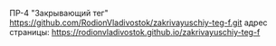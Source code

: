 ПР-4 "Закрывающий тег" https://github.com/RodionVladivostok/zakrivayuschiy-teg-f.git адрес страницы: https://rodionvladivostok.github.io/zakrivayuschiy-teg-f
